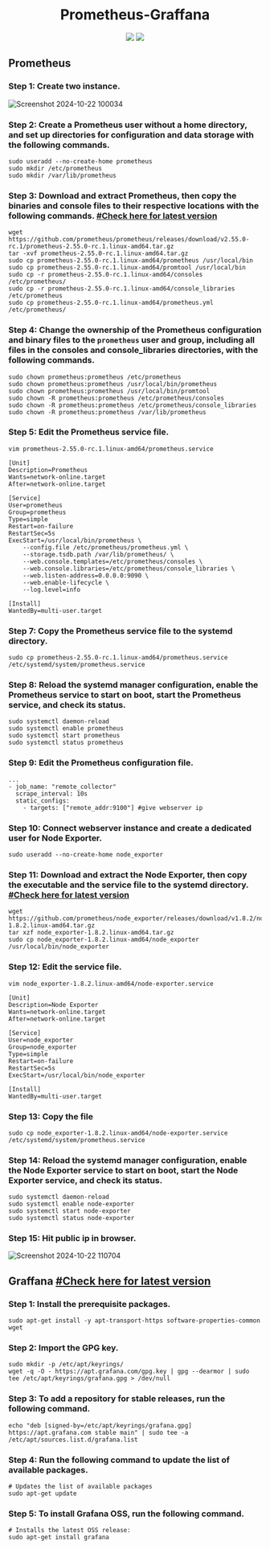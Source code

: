 # <div align="center">Prometheus-Graffana</div> 

<p align="center">
  <img src="https://github.com/user-attachments/assets/a4b8e18b-e787-424b-a5c4-b0f7c5939945"/> <img src="https://github.com/user-attachments/assets/cf131f80-e956-4a29-82d8-8f2a0b67cded"/>
</p>

## Prometheus
### Step 1: Create two instance.

![Screenshot 2024-10-22 100034](https://github.com/user-attachments/assets/f15f4432-b584-4c0e-b7da-44dfcc7e3249)

### Step 2: Create a Prometheus user without a home directory, and set up directories for configuration and data storage with the following commands.
```
sudo useradd --no-create-home prometheus
sudo mkdir /etc/prometheus
sudo mkdir /var/lib/prometheus
```
### Step 3: Download and extract Prometheus, then copy the binaries and console files to their respective locations with the following commands. [#Check here for latest version](https://prometheus.io/download/)
```
wget https://github.com/prometheus/prometheus/releases/download/v2.55.0-rc.1/prometheus-2.55.0-rc.1.linux-amd64.tar.gz 
tar -xvf prometheus-2.55.0-rc.1.linux-amd64.tar.gz
sudo cp prometheus-2.55.0-rc.1.linux-amd64/prometheus /usr/local/bin
sudo cp prometheus-2.55.0-rc.1.linux-amd64/promtool /usr/local/bin
sudo cp -r prometheus-2.55.0-rc.1.linux-amd64/consoles /etc/prometheus/
sudo cp -r prometheus-2.55.0-rc.1.linux-amd64/console_libraries /etc/prometheus
sudo cp prometheus-2.55.0-rc.1.linux-amd64/prometheus.yml /etc/prometheus/
```
### Step 4: Change the ownership of the Prometheus configuration and binary files to the `prometheus` user and group, including all files in the consoles and console_libraries directories, with the following commands.
```
sudo chown prometheus:prometheus /etc/prometheus
sudo chown prometheus:prometheus /usr/local/bin/prometheus
sudo chown prometheus:prometheus /usr/local/bin/promtool
sudo chown -R prometheus:prometheus /etc/prometheus/consoles
sudo chown -R prometheus:prometheus /etc/prometheus/console_libraries
sudo chown -R prometheus:prometheus /var/lib/prometheus
```
### Step 5: Edit the Prometheus service file.
```
vim prometheus-2.55.0-rc.1.linux-amd64/prometheus.service 
```
```
[Unit]
Description=Prometheus
Wants=network-online.target
After=network-online.target

[Service]
User=prometheus
Group=prometheus
Type=simple
Restart=on-failure
RestartSec=5s
ExecStart=/usr/local/bin/prometheus \
    --config.file /etc/prometheus/prometheus.yml \
    --storage.tsdb.path /var/lib/prometheus/ \
    --web.console.templates=/etc/prometheus/consoles \
    --web.console.libraries=/etc/prometheus/console_libraries \
    --web.listen-address=0.0.0.0:9090 \
    --web.enable-lifecycle \
    --log.level=info

[Install]
WantedBy=multi-user.target
```
### Step 7: Copy the Prometheus service file to the systemd directory.
```
sudo cp prometheus-2.55.0-rc.1.linux-amd64/prometheus.service /etc/systemd/system/prometheus.service
```
### Step 8: Reload the systemd manager configuration, enable the Prometheus service to start on boot, start the Prometheus service, and check its status.
```
sudo systemctl daemon-reload
sudo systemctl enable prometheus
sudo systemctl start prometheus
sudo systemctl status prometheus
```
### Step 9: Edit the Prometheus configuration file.
```
...
- job_name: "remote_collector"
  scrape_interval: 10s
  static_configs:
    - targets: ["remote_addr:9100"] #give webserver ip
```
### Step 10: Connect webserver instance and create a dedicated user for Node Exporter.
```
sudo useradd --no-create-home node_exporter
```
### Step 11: Download and extract the Node Exporter, then copy the executable and the service file to the systemd directory. [#Check here for latest version](https://prometheus.io/download/)
```
wget https://github.com/prometheus/node_exporter/releases/download/v1.8.2/node_exporter-1.8.2.linux-amd64.tar.gz 
tar xzf node_exporter-1.8.2.linux-amd64.tar.gz
sudo cp node_exporter-1.8.2.linux-amd64/node_exporter /usr/local/bin/node_exporter
```
### Step 12: Edit the service file.
```
vim node_exporter-1.8.2.linux-amd64/node-exporter.service 
```
```
[Unit]
Description=Node Exporter
Wants=network-online.target
After=network-online.target

[Service]
User=node_exporter
Group=node_exporter
Type=simple
Restart=on-failure
RestartSec=5s
ExecStart=/usr/local/bin/node_exporter

[Install]
WantedBy=multi-user.target
```
### Step 13: Copy the file 
```
sudo cp node_exporter-1.8.2.linux-amd64/node-exporter.service /etc/systemd/system/prometheus.service
```
### Step 14: Reload the systemd manager configuration, enable the Node Exporter service to start on boot, start the Node Exporter service, and check its status.
```
sudo systemctl daemon-reload
sudo systemctl enable node-exporter
sudo systemctl start node-exporter
sudo systemctl status node-exporter
```
### Step 15: Hit public ip in browser. 

![Screenshot 2024-10-22 110704](https://github.com/user-attachments/assets/382f9072-a2c4-43f7-83f1-d983a25aaa20)

## Graffana [#Check here for latest version](https://grafana.com/docs/grafana/latest/setup-grafana/installation/debian/)
### Step 1: Install the prerequisite packages.
```
sudo apt-get install -y apt-transport-https software-properties-common wget
```
### Step 2: Import the GPG key.
```
sudo mkdir -p /etc/apt/keyrings/
wget -q -O - https://apt.grafana.com/gpg.key | gpg --dearmor | sudo tee /etc/apt/keyrings/grafana.gpg > /dev/null
```
### Step 3: To add a repository for stable releases, run the following command.
```
echo "deb [signed-by=/etc/apt/keyrings/grafana.gpg] https://apt.grafana.com stable main" | sudo tee -a /etc/apt/sources.list.d/grafana.list
```
### Step 4: Run the following command to update the list of available packages.
```
# Updates the list of available packages
sudo apt-get update
```
### Step 5: To install Grafana OSS, run the following command.
```
# Installs the latest OSS release:
sudo apt-get install grafana
```
